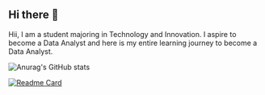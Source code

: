 ## Hi there 👋

<!--
**Tuongvyy2011/Tuongvyy2011** is a ✨ _special_ ✨ repository because its `README.md` (this file) appears on your GitHub profile.

Here are some ideas to get you started:

- 🔭 I’m currently working on ...
- 🌱 I’m currently learning ...
- 👯 I’m looking to collaborate on ...
- 🤔 I’m looking for help with ...
- 💬 Ask me about ...
- 📫 How to reach me: ...
- 😄 Pronouns: ...
- ⚡ Fun fact: ...
-->
Hii, I am a student majoring in  Technology and Innovation. I aspire to become a Data Analyst and here is my entire learning journey to become a Data Analyst.

![Anurag's GitHub stats](https://github-readme-stats.vercel.app/api?username=Tuongvyy2011&show_icons=true&bg_color=00000000)

[![Readme Card](https://github-readme-stats.vercel.app/api/pin/?username=Tuongvyy2011&repo=Excel-Project)](https://github.com/Tuongvyy2011/Excel-Project)
